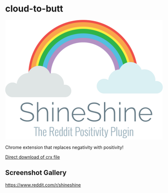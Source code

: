 cloud-to-butt
=============

![](logo.png)

Chrome extension that replaces negativity with positivity!

[Direct download of crx file](https://github.com/jonathanbaugh/shineshine/blob/master/ShineShine.crx?raw=true)

Screenshot Gallery
------------------

https://www.reddit.com/r/shineshine
